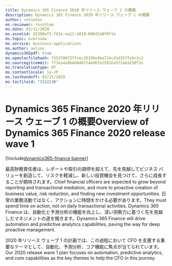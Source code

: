 ```yaml
---
title: Dynamics 365 Finance 2020 年リリース ウェーブ 1 の概要
description: Dynamics 365 Finance 2020 年リリース ウェーブ 1 の概要
author: relnotes
ms.reviewer: roschlom
ms.date: 03/12/2020
ms.assetid: d1390ef1-f41e-ea11-a810-000d3a8f0f1e
ms.topic: overview
ms.service: business-applications
ms.author: aolson
dynamics365pdf: true
ms.openlocfilehash: f35378672ffcec28195e4ba724cd1d357fa5c3c2
ms.sourcegitcommit: 773ea4a9be0440714ed67e25d1ba572a6a25072e
ms.translationtype: HT
ms.contentlocale: ja-JP
ms.lasthandoff: 03/21/2020
ms.locfileid: "3152238"
---
```

# <a name="overview-of-dynamics-365-finance-2020-release-wave-1"></a><span data-ttu-id="32bd7-103">Dynamics 365 Finance 2020 年リリース ウェーブ 1 の概要</span><span class="sxs-lookup"><span data-stu-id="32bd7-103">Overview of Dynamics 365 Finance 2020 release wave 1</span></span>
[!include[dynamics365-finance banner](../includes/dynamics365-finance.md)]

<!--overview start-->
<span data-ttu-id="32bd7-104">最高財務責任者は、レポートや取引の調停を超えて、先を見越してビジネス バリューを創造して、リスクを軽減し、新しい投資機会を見つけて、さらに成長することが期待されます。</span><span class="sxs-lookup"><span data-stu-id="32bd7-104">Chief financial officers are expected to grow beyond reporting and transactional mediation, and more to proactive creation of business value, risk reduction, and finding new investment opportunities.</span></span> <span data-ttu-id="32bd7-105">日常の業務活動ではなく、アクションに時間をかける必要があります。</span><span class="sxs-lookup"><span data-stu-id="32bd7-105">They must spend time on action, not on daily transactional activities.</span></span> <span data-ttu-id="32bd7-106">Dynamics 365 Finance は、自動化と予測分析の機能を向上し、深い洞察力に基づく先を見越したマネジメントの道を開きます。</span><span class="sxs-lookup"><span data-stu-id="32bd7-106">Dynamics 365 Finance will drive automation and predictive analytics capabilities, paving the way for deep proactive management.</span></span> 

<span data-ttu-id="32bd7-107">2020 年リリース ウェーブ 1 の計画では、この過程において CFO を支援する重要なテーマとして、自動化、予測分析、コア機能に焦点が当てられています。</span><span class="sxs-lookup"><span data-stu-id="32bd7-107">Our 2020 release wave 1 plan focuses on automation, predictive analytics, and core capabilities as the key themes to help the CFO in this journey.</span></span>
<!--overview end-->
